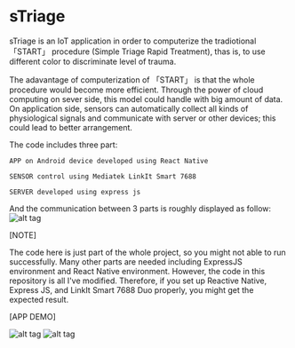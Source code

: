 # sTriage
sTriage is an IoT application in order to computerize the tradiotional 「START」 procedure (Simple Triage Rapid Treatment), thas is, to use different color to discriminate level of trauma.

The adavantage of computerization of 「START」 is that the whole procedure would become more efficient. Through the power of cloud computing on sever side, this model could handle with big amount of data. On application side, sensors can automatically collect all kinds of physiological signals and communicate with server or other devices; this could lead to better arrangement.


The code includes three part: 

    APP on Android device developed using React Native
  
    SENSOR control using Mediatek LinkIt Smart 7688
  
    SERVER developed using express js
  

And the communication between 3 parts is roughly displayed as follow:
![alt tag](https://cloud.githubusercontent.com/assets/8232009/22285565/22455d8e-e327-11e6-88fc-3eb368a0bb89.PNG)


[NOTE]

The code here is just part of the whole project, so you might not able to run successfully.
Many other parts are needed including ExpressJS environment and React Native environment.
However, the code in this repository is all I've modified. Therefore, if you set up Reactive Native, Express JS, and LinkIt Smart 7688 Duo properly, you might get the expected result.


[APP DEMO]

![alt tag](https://cloud.githubusercontent.com/assets/8232009/22289879/cc52a0d2-e338-11e6-8c40-f66087f0ca32.jpg)    ![alt tag](https://cloud.githubusercontent.com/assets/8232009/22289889/dd56b350-e338-11e6-8a0a-c071bc43f368.jpg)
